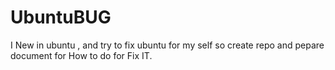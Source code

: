 # UbuntuBUG
I New in ubuntu , and try to fix ubuntu for my self so create repo and pepare document for How to do for Fix IT.
